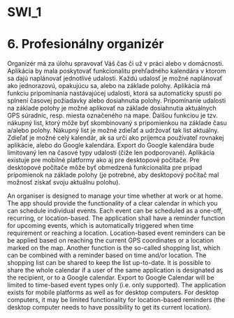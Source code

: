 # SWI_1

# 6. Profesionálny organizér

Organizér má za úlohu spravovať Váš čas či už v práci alebo v domácnosti. Aplikácia by mala
poskytovať funkcionalitu prehľadného kalendára v ktorom sa dajú naplánovať jednotlivé udalosti.
Každú udalosť je možné naplánovať ako jednorazovú, opakujúcu sa, alebo na základe polohy.
Aplikácia má funkciu pripomínania nastávajúcej udalosti, ktorá sa automaticky spustí po splnení
časovej požiadavky alebo dosiahnutia polohy. Pripomínanie udalosti na základe polohy je možné
aplikovať na základe dosiahnutia aktuálnych GPS súradníc, resp. miesta označeného na mape. Ďalšou
funkciou je tzv. nákupný list, ktorý môže byť skombinovaný s pripomienkou na základe času a/alebo
polohy. Nákupný list je možné zdieľať a udržovať tak list aktuálny. Zdieľať je možné celý kalendár, ak
sa určí ako príjemca používateľ rovnakej aplikácie, alebo do Google kalendára. Export do Google
kalendára bude limitovaný len na časové typy udalostí (čiže len podporované). Aplikácia existuje pre
mobilné platformy ako aj pre desktopové počítače. Pre desktopové počítače môže byť obmedzená
funkcionalita pre prípad pripomienok na základe polohy (je potrebné, aby desktopový počítač mal
možnosť získať svoju aktuálnu polohu).

An organiser is designed to manage your time whether at work or at home. The app should
provide the functionality of a clear calendar in which you can schedule individual events.
Each event can be scheduled as a one-off, recurring, or location-based.
The application shall have a reminder function for upcoming events, which is automatically triggered when
time requirement or reaching a location. Location-based event reminders can be
be applied based on reaching the current GPS coordinates or a location marked on the map. Another
function is the so-called shopping list, which can be combined with a reminder based on time and/or
location. The shopping list can be shared to keep the list up-to-date. It is possible to share the whole calendar if
a user of the same application is designated as the recipient, or to a Google calendar. Export to Google
Calendar will be limited to time-based event types only (i.e. only supported). The application exists for
mobile platforms as well as for desktop computers. For desktop computers, it may be limited
functionality for location-based reminders (the desktop computer needs to have
possibility to get its current location).
